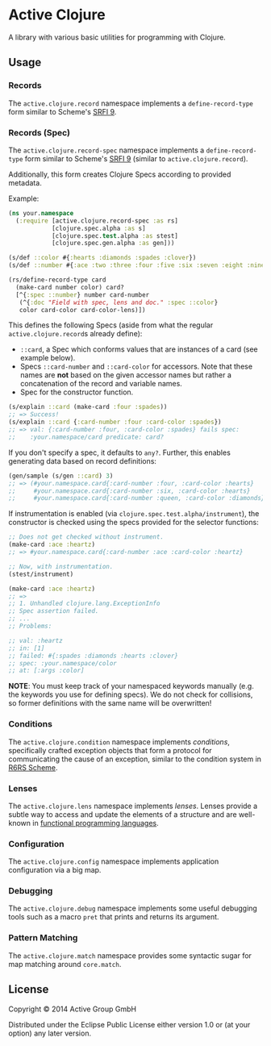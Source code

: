 # Active Clojure

A library with various basic utilities for programming with Clojure.

## Usage

### Records

The `active.clojure.record` namespace implements a
`define-record-type` form similar to Scheme's [SRFI
9](http://srfi.schemers.org/srfi-9/).

### Records (Spec)

The `active.clojure.record-spec` namespace implements a
`define-record-type` form similar to Scheme's [SRFI
9](http://srfi.schemers.org/srfi-9/) (similar to `active.clojure.record`).

Additionally, this form creates Clojure Specs according to provided metadata.

Example:

```clojure
(ns your.namespace
  (:require [active.clojure.record-spec :as rs]
            [clojure.spec.alpha :as s]
            [clojure.spec.test.alpha :as stest]
            [clojure.spec.gen.alpha :as gen]))

(s/def ::color #{:hearts :diamonds :spades :clover})
(s/def ::number #{:ace :two :three :four :five :six :seven :eight :nine :ten :jack :queen :king})

(rs/define-record-type card
  (make-card number color) card?
  [^{:spec ::number} number card-number
   (^{:doc "Field with spec, lens and doc." :spec ::color}
   color card-color card-color-lens)])
```

This defines the following Specs (aside from what the regular 
`active.clojure.record`s already define):

* `::card`, a Spec which conforms values that are instances of a card (see 
  example below).
* Specs `::card-number` and `::card-color` for accessors. Note that these names
  are **not** based on the given accessor names but rather a concatenation of
  the record and variable names.
* Spec for the constructor function.

```clojure
(s/explain ::card (make-card :four :spades))
;; => Success!
(s/explain ::card {:card-number :four :card-color :spades})
;; => val: {:card-number :four, :card-color :spades} fails spec:
;;    :your.namespace/card predicate: card?
```

If you don't specify a spec, it defaults to `any?`.
Further, this enables generating data based on record definitions:

```clojure
(gen/sample (s/gen ::card) 3)
;; => (#your.namespace.card{:card-number :four, :card-color :hearts}
;;     #your.namespace.card{:card-number :six, :card-color :hearts}
;;     #your.namespace.card{:card-number :queen, :card-color :diamonds}
```

If instrumentation is enabled (via `clojure.spec.test.alpha/instrument`), the
constructor is checked using the specs provided for the selector functions:

```clojure
;; Does not get checked without instrument.
(make-card :ace :heartz)
;; => #your.namespace.card{:card-number :ace :card-color :heartz}

;; Now, with instrumentation.
(stest/instrument)

(make-card :ace :heartz)
;; =>
;; 1. Unhandled clojure.lang.ExceptionInfo
;; Spec assertion failed.
;; ...
;; Problems: 

;; val: :heartz
;; in: [1]
;; failed: #{:spades :diamonds :hearts :clover}
;; spec: :your.namespace/color
;; at: [:args :color]
```

**NOTE**: You must keep track of your namespaced keywords manually (e.g. the
keywords you use for defining specs). We do not check for collisions, so former
definitions with the same name will be overwritten!

### Conditions

The `active.clojure.condition` namespace implements *conditions*,
specifically crafted exception objects that form a protocol for
communicating the cause of an exception, similar to the condition
system in [R6RS Scheme](http://r6rs.org/).

### Lenses

The `active.clojure.lens` namespace implements *lenses*.  Lenses
provide a subtle way to access and update the elements of a structure
and are well-known in [functional programming
languages](http://www.haskellforall.com/2013/05/program-imperatively-using-haskell.html).

### Configuration

The `active.clojure.config` namespace implements application
configuration via a big map.

### Debugging

The `active.clojure.debug` namespace implements some useful debugging
tools such as a macro `pret` that prints and returns its argument.

### Pattern Matching

The `active.clojure.match` namespace provides some syntactic sugar
for map matching around `core.match`.

## License

Copyright © 2014 Active Group GmbH

Distributed under the Eclipse Public License either version 1.0 or (at
your option) any later version.
